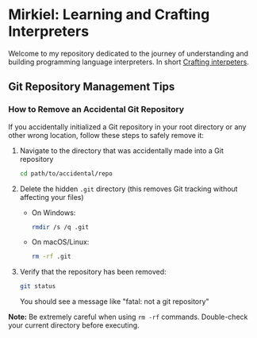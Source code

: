 # Mirkiel: Learning and Crafting Interpreters

Welcome to my repository dedicated to the journey of understanding and building programming language interpreters. In short [Crafting interpeters](https://craftinginterpreters.com/).

## Git Repository Management Tips

### How to Remove an Accidental Git Repository

If you accidentally initialized a Git repository in your root directory or any other wrong location, follow these steps to safely remove it:

1. Navigate to the directory that was accidentally made into a Git repository
   ```bash
   cd path/to/accidental/repo
   ```

2. Delete the hidden `.git` directory (this removes Git tracking without affecting your files)
   - On Windows:
     ```bash
     rmdir /s /q .git
     ```
   - On macOS/Linux:
     ```bash
     rm -rf .git
     ```

3. Verify that the repository has been removed:
   ```bash
   git status
   ```
   You should see a message like "fatal: not a git repository"

**Note:** Be extremely careful when using `rm -rf` commands. Double-check your current directory before executing.
